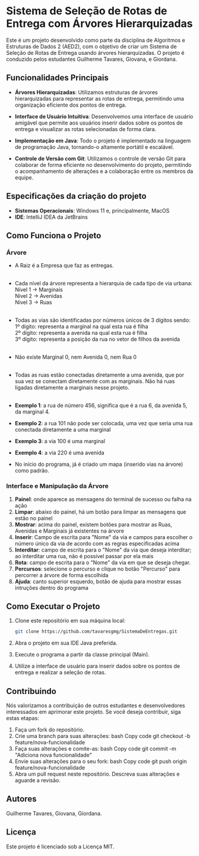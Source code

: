 # Sistema de Seleção de Rotas de Entrega com Árvores Hierarquizadas

Este é um projeto desenvolvido como parte da disciplina de Algoritmos e Estruturas de Dados 2 (AED2), com o objetivo de criar um Sistema de Seleção de Rotas de Entrega usando árvores hierarquizadas. O projeto é conduzido pelos estudantes Guilherme Tavares, Giovana, e Giordana.

## Funcionalidades Principais

- **Árvores Hierarquizadas**: Utilizamos estruturas de árvores hierarquizadas para representar as rotas de entrega, permitindo uma organização eficiente dos pontos de entrega.

- **Interface de Usuário Intuitiva**: Desenvolvemos uma interface de usuário amigável que permite aos usuários inserir dados sobre os pontos de entrega e visualizar as rotas selecionadas de forma clara.

- **Implementação em Java**: Todo o projeto é implementado na linguagem de programação Java, tornando-o altamente portátil e escalável.

- **Controle de Versão com Git**: Utilizamos o controle de versão Git para colaborar de forma eficiente no desenvolvimento do projeto, permitindo o acompanhamento de alterações e a colaboração entre os membros da equipe.

## Especificações da criação do projeto

- **Sistemas Operacionais**: Windows 11 e, principalmente, MacOS
- **IDE**: IntelliJ IDEA da JetBrains

## Como Funciona o Projeto

### Árvore
- A Raiz é a Empresa que faz as entregas. <br> <br>
- Cada nível da árvore representa a hierarquia de cada tipo de via urbana: <br>
   Nível 1 -> Marginais <br>
   Nível 2 -> Avenidas <br>
   Nível 3 -> Ruas <br> <br>

- Todas as vias são identificadas por números únicos de 3 dígitos sendo: <br>
   1º dígito: representa a marginal na qual esta rua é filha <br>
   2º dígito: representa a avenida na qual esta rua é filha <br>
   3º dígito: representa a posição da rua no vetor de filhos da avenida <br> <br>
- Não existe Marginal 0, nem Avenida 0, nem Rua 0 <br> <br>
- Todas as ruas estão conectadas diretamente a uma avenida, que por sua vez se conectam diretamente com as marginais.
Não há ruas ligadas diretamente a marginais nesse projeto. <br> <br>
- **Exemplo 1**: a rua de número 456, significa que é a rua 6, da avenida 5, da marginal 4.
- **Exemplo 2**: a rua 101 não pode ser colocada, uma vez que seria uma rua conectada diretamente a uma marginal
- **Exemplo 3**: a via 100 é uma marginal
- **Exemplo 4**: a via 220 é uma avenida

- No  início do programa, já é criado um mapa (inserido vias na árvore) como padrão.

### Interface e Manipulação da Árvore

1. **Painel**: onde aparece as mensagens do terminal de sucesso ou falha na ação
2. **Limpar**: abaixo do painel, há um botão para limpar as mensagens que estão no painel
3. **Mostrar**: acima do painel, existem botões para mostrar as Ruas, Avenidas e Marginais já existentes na árvore
4. **Inserir**: Campo de escrita para "Nome" da via e campos para escolher o número único 
da via de acordo com as regras especificadas acima
5. **Interditar**: campo de escrita para o "Nome" da via que deseja interditar; ao interditar uma rua,
não é possível passar por ela mais
6. **Rota**: campo de escrita para o "Nome" da via em que se deseja chegar.
7. **Percursos**: selecione o percurso e clique no botão "Percurso" para percorrer a árvore de forma escolhida
8. **Ajuda**: canto superior esquerdo, botão de ajuda para mostrar essas intruções dentro do programa

## Como Executar o Projeto

1. Clone este repositório em sua máquina local:

   ```bash
   git clone https://github.com/tavaresgmg/SistemaDeEntregas.git
2. Abra o projeto em sua IDE Java preferida.
3. Execute o programa a partir da classe principal (Main).
4. Utilize a interface de usuário para inserir dados sobre os pontos de entrega e realizar a seleção de rotas.
   
## Contribuindo

Nós valorizamos a contribuição de outros estudantes e desenvolvedores interessados em aprimorar este projeto. Se você deseja contribuir, siga estas etapas:

1. Faça um fork do repositório.
2. Crie uma branch para suas alterações:
bash
Copy code
git checkout -b feature/nova-funcionalidade
3. Faça suas alterações e comite-as:
bash
Copy code
git commit -m "Adiciona nova funcionalidade"
4. Envie suas alterações para o seu fork:
bash
Copy code
git push origin feature/nova-funcionalidade
5. Abra um pull request neste repositório. Descreva suas alterações e aguarde a revisão.
   
## Autores

Guilherme Tavares,
Giovana,
Giordana.

## Licença

Este projeto é licenciado sob a Licença MIT.
